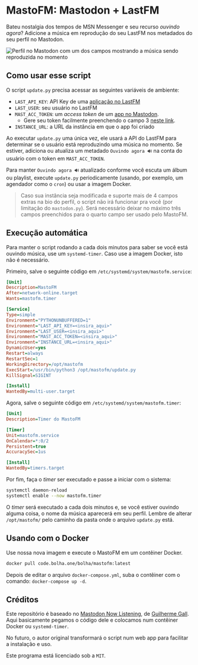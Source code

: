 # MastoFM: Mastodon + LastFM

Bateu nostalgia dos tempos de MSN Messenger e seu recurso _ouvindo agora_? Adicione a música em reprodução do seu LastFM nos metadados do seu perfil no Mastodon.

![Perfil no Mastodon com um dos campos mostrando a música sendo reproduzida no momento](https://pub.cdn.bolha.one/mastodon/img/perfil.png)

## Como usar esse script

O script `update.py` precisa acessar as seguintes variáveis de ambiente:

- `LAST_API_KEY`: API Key de uma [aplicação no LastFM](https://www.last.fm/api)
- `LAST_USER`: seu usuário no LastFM
- `MAST_ACC_TOKEN`: um _access token_ de um [app no Mastodon](https://docs.joinmastodon.org/client/token/).
    - Gere seu token facilmente preenchendo o campo 3 [neste link](https://token.bolha.one/?client_name=MastoFM&scopes=read:accounts%20write:accounts).
- `INSTANCE_URL`: a URL da instância em que o app foi criado

Ao executar `update.py` uma única vez, ele usará a API do LastFM para determinar se o usuário está reproduzindo uma música no momento. Se estiver, adiciona ou atualiza um metadado `Ouvindo agora 🔊` na conta do usuário com o token em `MAST_ACC_TOKEN`.

Para manter `Ouvindo agora 🔊` atualizado conforme você escuta um álbum ou playlist, execute `update.py` periodicamente (usando, por exemplo, um agendador como o `cron`) ou usar a imagem Docker.

> Caso sua instância seja modificada e suporte mais de 4 campos extras na bio do perfil, o script não irá funcionar pra você (por limitação do `mastodon.py`). Será necessário deixar no máximo três campos preenchidos para o quarto campo ser usado pelo MastoFM.

## Execução automática

Para manter o script rodando a cada dois minutos para saber se você está ouvindo música, use um `systemd-timer`. Caso use a imagem Docker, isto não é necessário.

Primeiro, salve o seguinte código em `/etc/systemd/system/mastofm.service`:

``` ini
[Unit]
Description=MastoFM
After=network-online.target
Wants=mastofm.timer

[Service]
Type=simple
Environment="PYTHONUNBUFFERED=1"
Environment="LAST_API_KEY=<insira_aqui>"
Environment="LAST_USER=<insira_aqui>"
Environment="MAST_ACC_TOKEN=<insira_aqui>"
Environment="INSTANCE_URL=<insira_aqui>"
DynamicUser=yes
Restart=always
RestartSec=1 
WorkingDirectory=/opt/mastofm
ExecStart=/usr/bin/python3 /opt/mastofm/update.py
KillSignal=SIGINT

[Install]
WantedBy=multi-user.target
```

Agora, salve o seguinte código em `/etc/systemd/system/mastofm.timer`:

``` ini
[Unit]
Description=Timer do MastoFM

[Timer]
Unit=mastofm.service
OnCalendar=*:0/2
Persistent=true
AccuracySec=1us

[Install]
WantedBy=timers.target
```

Por fim, faça o _timer_ ser executado e passe a iniciar com o sistema:

``` bash
systemctl daemon-reload
systemctl enable --now mastofm.timer
```

O _timer_ será executado a cada dois minutos e, se você estiver ouvindo alguma coisa, o nome da música aparecerá em seu perfil. Lembre de alterar `/opt/mastofm/` pelo caminho da pasta onde o arquivo `update.py` está.

## Usando com o Docker

Use nossa nova imagem e execute o MastoFM em um contêiner Docker.

``` bash
docker pull code.bolha.one/bolha/mastofm:latest
```

Depois de editar o arquivo `docker-compose.yml`, suba o contêiner com o comando: `docker-compose up -d`.

## Créditos

Este repositório é baseado no [Mastodon Now Listening](https://github.com/gmgall/nowlistening-mastodon), de [Guilherme Gall](https://ursal.zone/@gmgall). Aqui basicamente pegamos o código dele e colocamos num contêiner Docker ou `systemd-timer`.

No futuro, o autor original transformará o script num web app para facilitar a instalação e uso.

Este programa está licenciado sob a `MIT`.